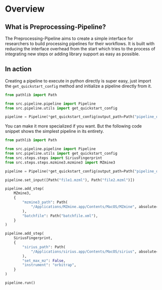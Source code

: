 # Overview

## What is Preprocessing-Pipeline?
The Preprocessing-Pipeline aims to create a simple interface for researchers 
to build processing pipelines for their workflows. It is built with reducing 
the interface overhead from the start which tries to the process of integrating 
new steps or adding library support as easy as possible.

## In action
Creating a pipeline to execute in python directly is super easy, just import 
the `get_quickstart_config` method and initialize a pipeline directly from it.


```python
from pathlib import Path

from src.pipeline.pipeline import Pipeline
from src.pipeline.utils import get_quickstart_config

pipeline = Pipeline(*get_quickstart_config(output_path=Path("pipeline_output")))
```

You can make it more specialized if you want. But the following code snippet 
shows the simplest pipeline in its entirety.

```python
from pathlib import Path

from src.pipeline.pipeline import Pipeline
from src.pipeline.utils import get_quickstart_config
from src.steps.steps import SiriusFingerprint
from src.steps.steps.mzmine3.mzmine3 import MZmine3

pipeline = Pipeline(*get_quickstart_config(output_path=Path("pipeline_output")))

pipeline.set_input([Path("file1.mzml"), Path("file2.mzml")])

pipeline.add_step(
    MZmine3,
    {
        "mzmine3_path": Path(
            "/Applications/MZmine.app/Contents/MacOS/MZmine", absolute=True
        ),
        "batchfile": Path("batchfile.xml"),
    }
)

pipeline.add_step(
    SiriusFingerprint,
    {
        "sirius_path": Path(
            "/Applications/sirius.app/Contents/MacOS/sirius", absolute=True
        ),
        "set_max_mz": False,
        "instrument": "orbitrap",
    }
)

pipeline.run()
```